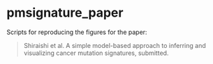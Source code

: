# pmsignature_paper

Scripts for reproducing the figures for the paper:

> Shiraishi et al. A simple model-based approach to inferring and visualizing cancer mutation signatures, submitted.

